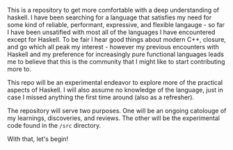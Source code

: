 This is a repository to get more comfortable with a deep understanding of
haskell. I have been searching for a language that satisfies my need for some
kind of reliable, performant, expressive, and flexible langauge - so far I have
been unsatified with most all of the languages I have encountered except for
Haskell. To be fair I hear good things about modern C++, closure, and go which
all peak my interest - however my previous encounters with Haskell and my
preference for increasingly pure functional languages leads me to believe that
this is the community that I might like to start contributing more to.

This repo will be an experimental endeavor to explore more of the practical
aspects of Haskell. I will also assume no knowledge of the language, just in
case I missed anything the first time around (also as a refresher).

The repository will serve two purposes. One will be an ongoing catolouge of
my learnings, discoveries, and reviews. The other will be the experimental code
found in the `/src` directory.

With that, let's begin!


